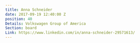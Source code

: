 ```yaml
---
title: Anna Schneider
date: 2017-09-19 12:40:00 Z
position: 40
Details: Volkswagen Group of America
Section: board
Link: https://www.linkedin.com/in/anna-schneider-29571613/
---
```


